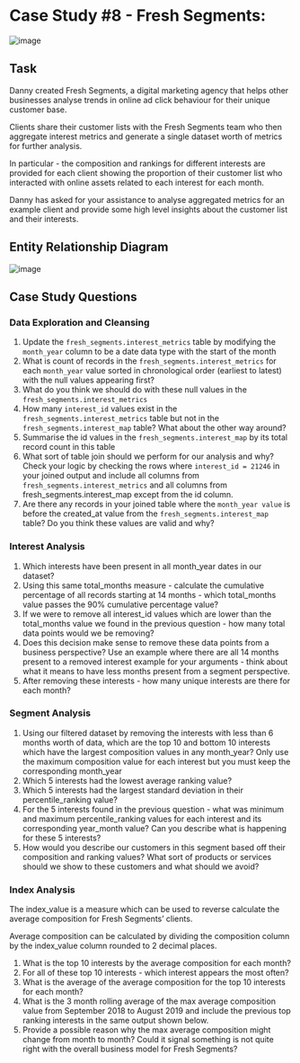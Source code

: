 # Case Study #8 - Fresh Segments:

![image](https://user-images.githubusercontent.com/59825363/196279798-367b1cb0-bea6-4b8a-8ae1-910bb8248eab.png)

## Task

Danny created Fresh Segments, a digital marketing agency that helps other businesses analyse trends in online ad click behaviour for their unique customer base.

Clients share their customer lists with the Fresh Segments team who then aggregate interest metrics and generate a single dataset worth of metrics for further analysis.

In particular - the composition and rankings for different interests are provided for each client showing the proportion of their customer list who interacted with online assets related to each interest for each month.

Danny has asked for your assistance to analyse aggregated metrics for an example client and provide some high level insights about the customer list and their interests.

## Entity Relationship Diagram

![image](https://github.com/TJBRocker/SQL-Portfolio/assets/59825363/f1f99172-33ba-45cd-977b-45ee58266a02)

## Case Study Questions

### Data Exploration and Cleansing

1.  Update the `fresh_segments.interest_metrics` table by modifying the `month_year` column to be a date data type with the start of the month
2.  What is count of records in the `fresh_segments.interest_metrics` for each `month_year` value sorted in chronological order (earliest to latest) with the null values appearing first?
3.  What do you think we should do with these null values in the `fresh_segments.interest_metrics`
4.  How many `interest_id` values exist in the `fresh_segments.interest_metrics` table but not in the `fresh_segments.interest_map` table? What about the other way around?
5.  Summarise the id values in the `fresh_segments.interest_map` by its total record count in this table
6.  What sort of table join should we perform for our analysis and why? Check your logic by checking the rows where `interest_id = 21246` in your joined output and include all columns from `fresh_segments.interest_metrics` and all columns from fresh_segments.interest_map except from the id column.
7.  Are there any records in your joined table where the `month_year value` is before the created_at value from the `fresh_segments.interest_map` table? Do you think these values are valid and why?

### Interest Analysis

1.  Which interests have been present in all month_year dates in our dataset?
2.  Using this same total_months measure - calculate the cumulative percentage of all records starting at 14 months - which total_months value passes the 90% cumulative percentage value?
3.  If we were to remove all interest_id values which are lower than the total_months value we found in the previous question - how many total data points would we be removing?
4.  Does this decision make sense to remove these data points from a business perspective? Use an example where there are all 14 months present to a removed interest example for your arguments - think about what it means to have less months present from a segment perspective.
5.  After removing these interests - how many unique interests are there for each month?

### Segment Analysis

1.  Using our filtered dataset by removing the interests with less than 6 months worth of data, which are the top 10 and bottom 10 interests which have the largest composition values in any month_year? Only use the maximum composition value for each interest but you must keep the corresponding month_year
2.  Which 5 interests had the lowest average ranking value?
3.  Which 5 interests had the largest standard deviation in their percentile_ranking value?
4.  For the 5 interests found in the previous question - what was minimum and maximum percentile_ranking values for each interest and its corresponding year_month value? Can you describe what is happening for these 5 interests?
5.  How would you describe our customers in this segment based off their composition and ranking values? What sort of products or services should we show to these customers and what should we avoid?

### Index Analysis

The index_value is a measure which can be used to reverse calculate the average composition for Fresh Segments’ clients.

Average composition can be calculated by dividing the composition column by the index_value column rounded to 2 decimal places.

1.  What is the top 10 interests by the average composition for each month?
2.  For all of these top 10 interests - which interest appears the most often?
3.  What is the average of the average composition for the top 10 interests for each month?
4.  What is the 3 month rolling average of the max average composition value from September 2018 to August 2019 and include the previous top ranking interests in the same output shown below.
5.  Provide a possible reason why the max average composition might change from month to month? Could it signal something is not quite right with the overall business model for Fresh Segments?
